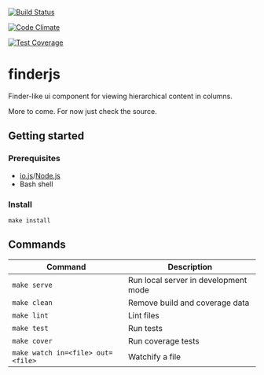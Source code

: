 [![Build Status](https://travis-ci.org/mynameistechno/finderjs.svg?branch=master)](https://travis-ci.org/mynameistechno/finderjs)

[![Code Climate](https://codeclimate.com/github/mynameistechno/finderjs/badges/gpa.svg)](https://codeclimate.com/github/mynameistechno/finderjs)

[![Test Coverage](https://codeclimate.com/github/mynameistechno/finderjs/badges/coverage.svg)](https://codeclimate.com/github/mynameistechno/finderjs/coverage)

# finderjs

Finder-like ui component for viewing hierarchical content in columns.

More to come. For now just check the source.

## Getting started

### Prerequisites

* [io.js][iojs]/[Node.js][node]
* Bash shell

[iojs]: https://iojs.org/
[node]: https://nodejs.org/

### Install

```
make install
```

## Commands

Command      | Description
-------------|-------------------------------------
`make serve` | Run local server in development mode
`make clean` | Remove build and coverage data
`make lint`  | Lint files
`make test`  | Run tests
`make cover` | Run coverage tests
`make watch in=<file> out=<file>` | Watchify a file

